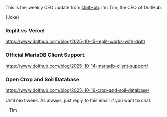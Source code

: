 This is the weekly CEO update from [DoltHub](https://www.dolthub.com/). I'm Tim, the CEO of DoltHub. 

{Joke}

### Replit vs Vercel

https://www.dolthub.com/blog/2025-10-15-replit-works-with-dolt/

### Official MariaDB Client Support

https://www.dolthub.com/blog/2025-10-14-mariadb-client-support/

### Open Crop and Soil Database

https://www.dolthub.com/blog/2025-10-16-crop-and-soil-database/

Until next week. As always, just reply to this email if you want to chat.

--Tim